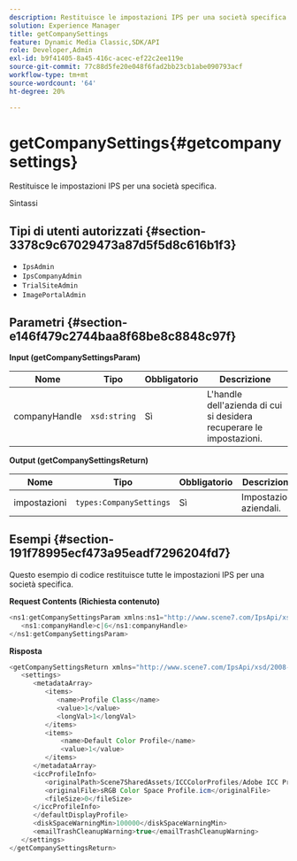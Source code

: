 ```yaml
---
description: Restituisce le impostazioni IPS per una società specifica.
solution: Experience Manager
title: getCompanySettings
feature: Dynamic Media Classic,SDK/API
role: Developer,Admin
exl-id: b9f41405-8a45-416c-acec-ef22c2ee119e
source-git-commit: 77c88d5fe20e048f6fad2bb23cb1abe090793acf
workflow-type: tm+mt
source-wordcount: '64'
ht-degree: 20%

---
```


# getCompanySettings{#getcompanysettings}

Restituisce le impostazioni IPS per una società specifica.

Sintassi

## Tipi di utenti autorizzati {#section-3378c9c67029473a87d5f5d8c616b1f3}

* `IpsAdmin`
* `IpsCompanyAdmin`
* `TrialSiteAdmin`
* `ImagePortalAdmin`

## Parametri {#section-e146f479c2744baa8f68be8c8848c97f}

**Input (getCompanySettingsParam)**

| Nome | Tipo | Obbligatorio | Descrizione |
|---|---|---|---|
| companyHandle | `xsd:string` | Sì | L&#39;handle dell&#39;azienda di cui si desidera recuperare le impostazioni. |

**Output (getCompanySettingsReturn)**

| Nome | Tipo | Obbligatorio | Descrizione |
|---|---|---|---|
| impostazioni | `types:CompanySettings` | Sì | Impostazioni aziendali. |

## Esempi {#section-191f78995ecf473a95eadf7296204fd7}

Questo esempio di codice restituisce tutte le impostazioni IPS per una società specifica.

**Request Contents (Richiesta contenuto)**

```java
<ns1:getCompanySettingsParam xmlns:ns1="http://www.scene7.com/IpsApi/xsd/2008-01-15">
   <ns1:companyHandle>c|6</ns1:companyHandle>
</ns1:getCompanySettingsParam>
```

**Risposta**

```java
<getCompanySettingsReturn xmlns="http://www.scene7.com/IpsApi/xsd/2008-01-15">
   <settings>
      <metadataArray>
         <items>
            <name>Profile Class</name>
            <value>1</value>
            <longVal>1</longVal>
         </items>
         <items>
             <name>Default Color Profile</name>
             <value>1</value>
         </items>
      </metadataArray>
      <iccProfileInfo>
         <originalPath>Scene7SharedAssets/ICCColorProfiles/Adobe ICC Profiles/RGB Profiles/</originalPath>
         <originalFile>sRGB Color Space Profile.icm</originalFile>
         <fileSize>0</fileSize>
      </iccProfileInfo>
      </defaultDisplayProfile>
      <diskSpaceWarningMin>100000</diskSpaceWarningMin>
      <emailTrashCleanupWarning>true</emailTrashCleanupWarning>
   </settings>
</getCompanySettingsReturn>
```
